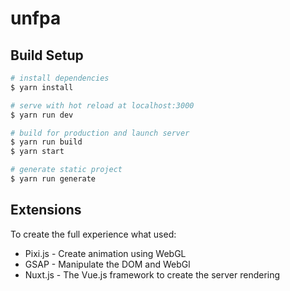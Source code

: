 # unfpa
  

## Build Setup

``` bash
# install dependencies
$ yarn install

# serve with hot reload at localhost:3000
$ yarn run dev

# build for production and launch server
$ yarn run build
$ yarn start

# generate static project
$ yarn run generate
```

## Extensions
To create the full experience what used:
- Pixi.js - Create animation using WebGL
- GSAP - Manipulate the DOM and WebGl
- Nuxt.js - The Vue.js framework to create the server rendering
